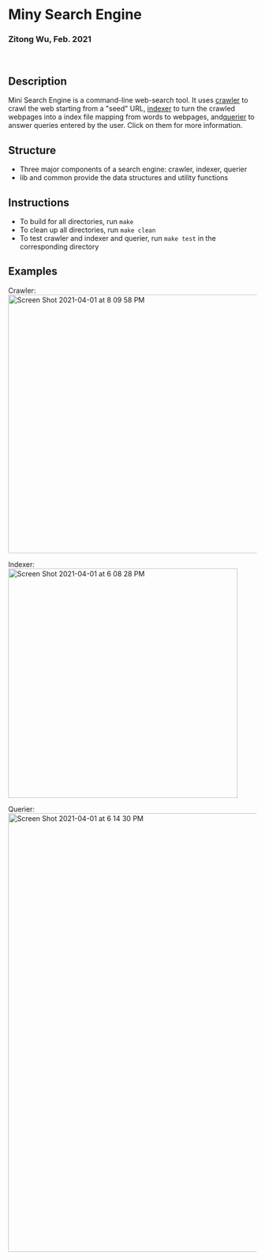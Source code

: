 # Miny Search Engine
### Zitong Wu, Feb. 2021

<br > 

## Description

Mini Search Engine is a command-line web-search tool. It uses [crawler](https://github.com/zitongwu0301/Mini-Search-Engine/tree/main/crawler) to crawl the web starting from a "seed" URL, [indexer](https://github.com/zitongwu0301/Mini-Search-Engine/tree/main/indexer) to turn the crawled webpages into a index file mapping from words to webpages, and[querier](https://github.com/zitongwu0301/Mini-Search-Engine/tree/main/querier) to answer queries entered by the user. Click on them for more information.

## Structure
* Three major components of a search engine: crawler, indexer, querier
* lib and common provide the data structures and utility functions

## Instructions
* To build for all directories, run `make`  
* To clean up all directories, run `make clean`  
* To test crawler and indexer and querier, run `make test` in the corresponding directory

## Examples
Crawler:  
<img width="524" alt="Screen Shot 2021-04-01 at 8 09 58 PM" src="https://user-images.githubusercontent.com/71951467/113291867-3e685f80-9326-11eb-9759-eb6d5c157c49.png">

Indexer:  
<img width="465" alt="Screen Shot 2021-04-01 at 6 08 28 PM" src="https://user-images.githubusercontent.com/71951467/113291681-f1848900-9325-11eb-93d7-cbe368c3956e.png"> 

Querier:  
<img width="889" alt="Screen Shot 2021-04-01 at 6 14 30 PM" src="https://user-images.githubusercontent.com/71951467/113291252-58557280-9325-11eb-84fd-c25d60773ff9.png">



